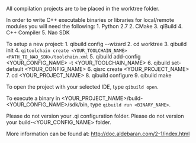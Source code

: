 
All compilation projects are to be placed in the worktree folder.

In order to write C++ executable binaries or libraries for local/remote 
    modules you will need the following:
    1. Python 2.7
    2. CMake
    3. qiBuild
    4. C++ Compiler
    5. Nao SDK

To setup a new project:
    1. qibuild config --wizard
    2. cd worktree
    3. qibuild init
    4. `qitoolchain create <YOUR_TOOLCHAIN_NAME> 
       <PATH_TO_NAO_SDK>/toolchain.xml`
    5. qibuild add-config <YOUR_CONFIG_NAME> -t <YOUR_TOOLCHAIN_NAME>
    6. qibuild set-default <YOUR_CONFIG_NAME>
    6. qisrc create <YOUR_PROJECT_NAME>
    7. cd <YOUR_PROJECT_NAME>
    8. qibuild configure
    9. qibuild make

To open the project with your selected IDE, type `qibuild open`.

To execute a binary in 
    <YOUR_PROJECT_NAME>/build-<YOUR_CONFIG_NAME>/sdk/bin,
    type `qibuild run <BINARY_NAME>`.

Please do not version your .qi configuration folder.
Please do not version your build-<YOUR_CONFIG_NAME> folder.

More information can be found at:
    http://doc.aldebaran.com/2-1/index.html